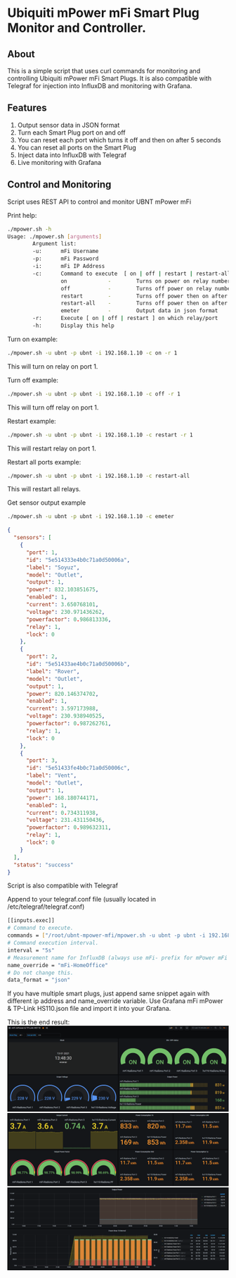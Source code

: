 
Ubiquiti mPower mFi Smart Plug Monitor and Controller.
============

## About

This is a simple script that uses curl commands for monitoring and controlling Ubiquiti mPower mFi Smart Plugs. It is also compatible with Telegraf for injection into InfluxDB and monitoring with Grafana.


## Features

1. Output sensor data in JSON format
2. Turn each Smart Plug port on and off
3. You can reset each port which turns it off and then on after 5 seconds
4. You can reset all ports on the Smart Plug
5. Inject data into InfluxDB with Telegraf
6. Live monitoring with Grafana

## Control and Monitoring

Script uses REST API to control and monitor UBNT mPower mFi

Print help:
```sh
./mpower.sh -h
Usage: ./mpower.sh [arguments]
        Argument list:
        -u:      mFi Username
        -p:      mFi Password
        -i:      mFi IP Address
        -c:      Command to execute  [ on | off | restart | restart-all | emeter ]
                 on             -        Turns on power on relay number provided with -r
                 off            -        Turns off power on relay number provided with -r
                 restart        -        Turns off power then on after 5 seconds on relay number provided with -r
                 restart-all    -        Turns off power then on after 5 seconds on all relays
                 emeter         -        Output data in json format
        -r:      Execute [ on | off | restart ] on which relay/port
        -h:      Display this help
```

Turn on example:
```sh
./mpower.sh -u ubnt -p ubnt -i 192.168.1.10 -c on -r 1
```
This will turn on relay on port 1.

Turn off example:
```sh
./mpower.sh -u ubnt -p ubnt -i 192.168.1.10 -c off -r 1
```
This will turn off relay on port 1.

Restart example:
```sh
./mpower.sh -u ubnt -p ubnt -i 192.168.1.10 -c restart -r 1
```
This will restart relay on port 1.

Restart all ports example:
```sh
./mpower.sh -u ubnt -p ubnt -i 192.168.1.10 -c restart-all
```
This will restart all relays.

Get sensor output example
```sh
./mpower.sh -u ubnt -p ubnt -i 192.168.1.10 -c emeter
```
```json
{
  "sensors": [
    {
      "port": 1,
      "id": "5e514333e4b0c71a0d50006a",
      "label": "Soyuz",
      "model": "Outlet",
      "output": 1,
      "power": 832.103851675,
      "enabled": 1,
      "current": 3.650768101,
      "voltage": 230.971436262,
      "powerfactor": 0.986813336,
      "relay": 1,
      "lock": 0
    },
    {
      "port": 2,
      "id": "5e51433ae4b0c71a0d50006b",
      "label": "Rover",
      "model": "Outlet",
      "output": 1,
      "power": 820.146374702,
      "enabled": 1,
      "current": 3.597173988,
      "voltage": 230.938940525,
      "powerfactor": 0.987262761,
      "relay": 1,
      "lock": 0
    },
    {
      "port": 3,
      "id": "5e51433fe4b0c71a0d50006c",
      "label": "Vent",
      "model": "Outlet",
      "output": 1,
      "power": 168.180744171,
      "enabled": 1,
      "current": 0.734311938,
      "voltage": 231.431150436,
      "powerfactor": 0.989632311,
      "relay": 1,
      "lock": 0
    }
  ],
  "status": "success"
}
```

Script is also compatible with Telegraf

Append to your telegraf.conf file (usually located in /etc/telegraf/telegraf.conf)
 
```sh
[[inputs.exec]]
# Command to execute.
commands = ["/root/ubnt-mpower-mfi/mpower.sh -u ubnt -p ubnt -i 192.168.1.10 -c emeter"]
# Command execution interval.
interval = "5s"
# Measurement name for InfluxDB (always use mFi- prefix for mPower mFi plug and hs110- for TpLink HS110 Smart Plug.
name_override = "mFi-HomeOffice"
# Do not change this.
data_format = "json"


```
If you have multiple smart plugs, just append same snippet again with different ip address and name_override variable.
Use Grafana mFi mPower & TP-Link HS110.json file and import it into your Grafana.

This is the end result:
[![](https://github.com/gjumic/ubnt-mpower-mfi/raw/main/screenshots/screenshot1.png)](https://github.com/gjumic/ubnt-mpower-mfi/raw/main/screenshots/screenshot1.png)
[![](https://github.com/gjumic/ubnt-mpower-mfi/raw/main/screenshots/screenshot2.png)](https://github.com/gjumic/ubnt-mpower-mfi/raw/main/screenshots/screenshot2.png)
[![](https://github.com/gjumic/ubnt-mpower-mfi/raw/main/screenshots/screenshot3.png)](https://github.com/gjumic/ubnt-mpower-mfi/raw/main/screenshots/screenshot3.png)
